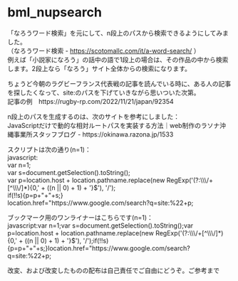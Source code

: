 # bml_nupsearch

「なろうワード検索」を元にして、n段上のパスから検索できるようにしてみました。<br />
（なろうワード検索 - https://scotomallc.com/it/a-word-search/ ）<br />
例えば「小説家になろう」の話中の語で1段上の場合は、その作品の中から検索します。2段上なら「なろう」サイト全体からの検索になります。<br />
<p>
ちょうど今朝のラグビーフランス代表戦の記事を読んでいる時に、ある人の記事を探したくなって、site:のパスを下げていきながら思いついた次第。<br />
記事の例　https://rugby-rp.com/2022/11/21/japan/92354
<p>
n段上のパスを生成するのは、次のサイトを参考にしました：<br />
JavaScriptだけで動的な相対ルートパスを実装する方法｜web制作のラソナ沖縄事業所スタッフブログ - https://okinawa.razona.jp/1533<br />
<p>
スクリプトは次の通り(n=1)：<br />
javascript:<br />
var n=1;<br />
var s=document.getSelection().toString();<br />
var p=location.host + location.pathname.replace(new RegExp('(?:\\\/+[^\\\/]*){0,' + ((n || 0) + 1) + '}$'), '/');<br />
if(!!s){p=p+"+"+s;}<br />
location.href="https://www.google.com/search?q=site:%22+p;<br />
<p>
ブックマーク用のワンライナーはこちらです(n=1)：<br />
javascript:var n=1;var s=document.getSelection().toString();var p=location.host + location.pathname.replace(new RegExp('(?:\\\/+[^\\\/]*){0,' + ((n || 0) + 1) + '}$'), '/');if(!!s){p=p+"+"+s;}location.href="https://www.google.com/search?q=site:%22+p;<br />
<p>
改変、および改変したものの配布は自己責任でご自由にどうぞ。ご参考まで<br />
